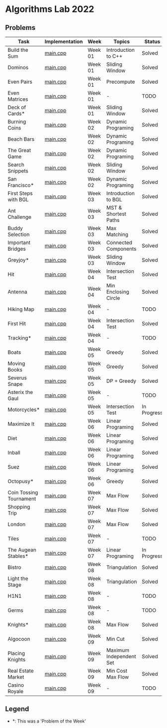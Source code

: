 # Algorithms Lab 2022

## Problems

| Task                    | Implementation                                          | Week    | Topics                  | Status      |
|-------------------------|---------------------------------------------------------|---------|-------------------------|-------------|
| Build the Sum           | [main.cpp](week01/build_the_sum/src/main.cpp)           | Week 01 | Introduction to C++     | Solved      |
| Dominos                 | [main.cpp](week01/dominos/src/main.cpp)                 | Week 01 | Sliding Window          | Solved      |
| Even Pairs              | [main.cpp](week01/even_pairs/src/main.cpp)              | Week 01 | Precompute              | Solved      |
| Even Matrices           | [main.cpp](week01/even_matrices/src/main.cpp)           | Week 01 | -                       | TODO        |
| Deck of Cards*          | [main.cpp](week01/pow_deck_of_cards/src/main.cpp)       | Week 01 | Sliding Window          | Solved      |
| Burning Coins           | [main.cpp](week02/burning_coins/src/main.cpp)           | Week 02 | Dynamic Programing      | Solved      |
| Beach Bars              | [main.cpp](week02/beach_bars/src/main.cpp)              | Week 02 | Dynamic Programing      | Solved      |
| The Great Game          | [main.cpp](week02/the_great_game/src/main.cpp)          | Week 02 | Dynamic Programing      | Solved      |
| Search Snippets         | [main.cpp](week02/search_snippets/src/main.cpp)         | Week 02 | Sliding Window          | Solved      |
| San Francisco*          | [main.cpp](week02/pow_san_francisco/src/main.cpp)       | Week 02 | Dynamic Programing      | Solved      |
| First Steps with BGL    | [main.cpp](week03/first_steps_with_bgl/src/main.cpp)    | Week 03 | Introduction to BGL     | Solved      |
| Ant Challenge           | [main.cpp](week03/ant_challenge/src/main.cpp)           | Week 03 | MST & Shortest Paths    | Solved      |
| Buddy Selection         | [main.cpp](week03/buddy_selection/src/main.cpp)         | Week 03 | Max Matching            | Solved      |
| Important Bridges       | [main.cpp](week03/important_bridges/src/main.cpp)       | Week 03 | Connected Components    | Solved      |
| Greyjoy*                | [main.cpp](week03/greyjoy/src/main.cpp)                 | Week 03 | Sliding Window          | Solved      |
| Hit                     | [main.cpp](week04/hit/src/main.cpp)                     | Week 04 | Intersection Test       | Solved      |
| Antenna                 | [main.cpp](week04/antenna/src/main.cpp)                 | Week 04 | Min Enclosing Circle    | Solved      |
| Hiking Map              | [main.cpp](week04/hiking_map/src/main.cpp)              | Week 04 | -                       | TODO        |
| First Hit               | [main.cpp](week04/first_hit/src/main.cpp)               | Week 04 | Intersection Test       | Solved      |
| Tracking*               | [main.cpp](week04/tracking/src/main.cpp)                | Week 04 | -                       | TODO        |
| Boats                   | [main.cpp](week05/boats/src/main.cpp)                   | Week 05 | Greedy                  | Solved      |
| Moving Books            | [main.cpp](week05/moving_books/src/main.cpp)            | Week 05 | Greedy                  | Solved      |
| Severus Snape           | [main.cpp](week05/severus_snape/src/main.cpp)           | Week 05 | DP + Greedy             | Solved      |
| Asterix the Gaul        | [main.cpp](week05/asterix_the_gaul/src/main.cpp)        | Week 05 | -                       | TODO        |
| Motorcycles*            | [main.cpp](week05/motorcycles/src/main.cpp)             | Week 05 | Intersection Test       | In Progress |
| Maximize It             | [main.cpp](week06/what_is_the_max/src/main.cpp)         | Week 06 | Linear Programing       | Solved      |
| Diet                    | [main.cpp](week06/diet/src/main.cpp)                    | Week 06 | Linear Programing       | Solved      |
| Inball                  | [main.cpp](week06/inball/src/main.cpp)                  | Week 06 | Linear Programing       | Solved      |
| Suez                    | [main.cpp](week06/suez/src/main.cpp)                    | Week 06 | Linear Programing       | Solved      |
| Octopusy*               | [main.cpp](week06/octopusy/src/main.cpp)                | Week 06 | Greedy                  | Solved      |
| Coin Tossing Tournament | [main.cpp](week07/coin_tossing_tournament/src/main.cpp) | Week 07 | Max Flow                | Solved      |
| Shopping Trip           | [main.cpp](week07/shopping_trip/src/main.cpp)           | Week 07 | Max Flow                | Solved      |
| London                  | [main.cpp](week07/london/src/main.cpp)                  | Week 07 | Max Flow                | Solved      |
| Tiles                   | [main.cpp](week07/tiles/src/main.cpp)                   | Week 07 | -                       | TODO        |
| The Augean Stables*     | [main.cpp](week07/the_augean_stables/src/main.cpp)      | Week 07 | Linear Programing       | In Progress |
| Bistro                  | [main.cpp](week08/bistro/src/main.cpp)                  | Week 08 | Triangulation           | Solved      |
| Light the Stage         | [main.cpp](week08/light_the_stage/src/main.cpp)         | Week 08 | Triangulation           | Solved      |
| H1N1                    | [main.cpp](week08/h1n1/src/main.cpp)                    | Week 08 | -                       | TODO        |
| Germs                   | [main.cpp](week08/germs/src/main.cpp)                   | Week 08 | -                       | TODO        |
| Knights*                | [main.cpp](week08/knights/src/main.cpp)                 | Week 08 | Max Flow                | Solved      |
| Algocoon                | [main.cpp](week09/algocoon/src/main.cpp)                | Week 09 | Min Cut                 | Solved      |
| Placing Knights         | [main.cpp](week09/placing_knights/src/main.cpp)         | Week 09 | Maximum Independent Set | Solved      |
| Real Estate Market      | [main.cpp](week09/real_estate_market/src/main.cpp)      | Week 09 | Min Cost Max Flow       | Solved      |
| Casino Royale           | [main.cpp](week09/casino_royale/src/main.cpp)           | Week 09 | -                       | TODO        |

## Legend
- *: This was a 'Problem of the Week'